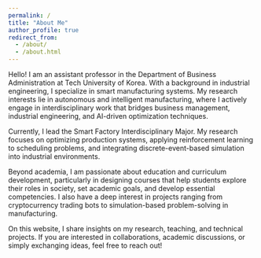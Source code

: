 ```yaml
---
permalink: /
title: "About Me"
author_profile: true
redirect_from: 
  - /about/
  - /about.html
---
```


Hello! I am an assistant professor in the Department of Business Administration at Tech University of Korea. With a background in industrial engineering, I specialize in smart manufacturing systems. My research interests lie in autonomous and intelligent manufacturing, where I actively engage in interdisciplinary work that bridges business management, industrial engineering, and AI-driven optimization techniques. 

Currently, I lead the Smart Factory Interdisciplinary Major. My research focuses on optimizing production systems, applying reinforcement learning to scheduling problems, and integrating discrete-event-based simulation into industrial environments.

Beyond academia, I am passionate about education and curriculum development, particularly in designing courses that help students explore their roles in society, set academic goals, and develop essential competencies. I also have a deep interest in projects ranging from cryptocurrency trading bots to simulation-based problem-solving in manufacturing.

On this website, I share insights on my research, teaching, and technical projects. If you are interested in collaborations, academic discussions, or simply exchanging ideas, feel free to reach out!



